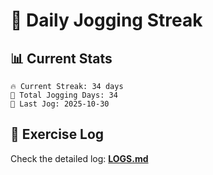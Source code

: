 # 🏃 Daily Jogging Streak

## 📊 Current Stats

```
🔥 Current Streak: 34 days
🏃 Total Jogging Days: 34
📅 Last Jog: 2025-10-30
```

## 📝 Exercise Log

Check the detailed log: **[LOGS.md](logs/LOGS.md)**